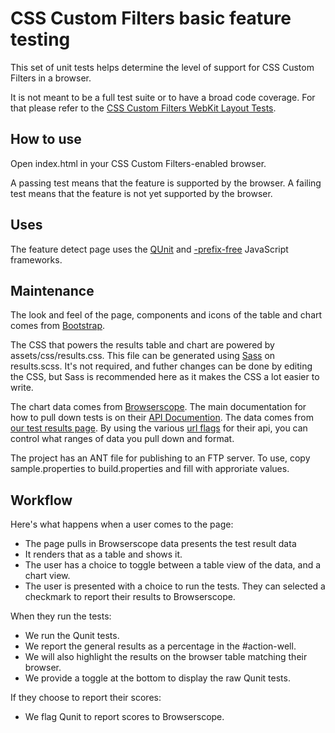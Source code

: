 CSS Custom Filters basic feature testing
=================================
                                                                                                         
This set of unit tests helps determine the level of support for CSS Custom Filters in a browser.

It is not meant to be a full test suite or to have a broad code coverage. For that please refer to the [CSS Custom Filters WebKit Layout Tests](http://trac.webkit.org/browser/trunk/LayoutTests/css3/filters/custom/).
    
How to use
----------
Open index.html in your CSS Custom Filters-enabled browser.

A passing test means that the feature is supported by the browser.
A failing test means that the feature is not yet supported by the browser.

Uses
----
The feature detect page uses the [QUnit](https://github.com/jquery/qunit) and [-prefix-free](http://leaverou.github.com/prefixfree/) JavaScript frameworks.

Maintenance
-----------
The look and feel of the page, components and icons of the table and chart comes from [Bootstrap](http://twitter.github.com/bootstrap/).

The CSS that powers the results table and chart are powered by assets/css/results.css.  This file can be generated using 
[Sass](http://sass-lang.com/) on results.scss.  It's not required, and futher changes can be done by editing the CSS, but 
Sass is recommended here as it makes the CSS a lot easier to write.

The chart data comes from [Browserscope](http://www.browserscope.org/). The main documentation for how to pull down tests is on their [API Documention](http://www.browserscope.org/user/tests/howto). The data comes from [our test results page](http://www.browserscope.org/user/tests/table/agt1YS1wcm9maWxlcnINCxIEVGVzdBiAutMUDA?o=html&v=3&highlight=1).  By using the various [url flags](http://www.browserscope.org/user/tests/howto#urlparams) for their api, you can control what ranges of data you pull down and format.

The project has an ANT file for publishing to an FTP server. To use, copy sample.properties to build.properties and fill with approriate values.

Workflow
--------
Here's what happens when a user comes to the page:
* The page pulls in Browserscope data presents the test result data
* It renders that as a table and shows it.
* The user has a choice to toggle between a table view of the data, and a chart view. 
* The user is presented with a choice to run the tests. They can selected a checkmark to report their results to Browserscope.

When they run the tests:
* We run the Qunit tests.
* We report the general results as a percentage in the #action-well.
* We will also highlight the results on the browser table matching their browser.
* We provide a toggle at the bottom to display the raw Qunit tests.

If they choose to report their scores:
* We flag Qunit to report scores to Browserscope. 
